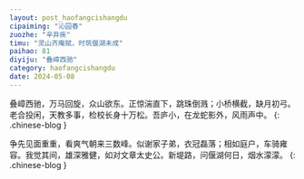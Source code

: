 ```yaml
---
layout: post_haofangcishangdu
cipaiming: "沁园春"
zuozhe: "辛弃疾"
timu: "灵山齐庵赋，时筑偃湖未成"
paihao: 81
diyiju: "叠嶂西驰"
category: haofangcishangdu
date: 2024-05-08
---
```


叠嶂西驰，万马回旋，众山欲东。正惊湍直下，跳珠倒溅；小桥横截，缺月初弓。老合投闲，天教多事，检校长身十万松。吾庐小，在龙蛇影外，风雨声中。
{: .chinese-blog }

争先见面重重，看爽气朝来三数峰。似谢家子弟，衣冠磊落；相如庭户，车骑雍容。我觉其间，雄深雅健，如对文章太史公。新堤路，问偃湖何日，烟水濛濛。
{: .chinese-blog }
